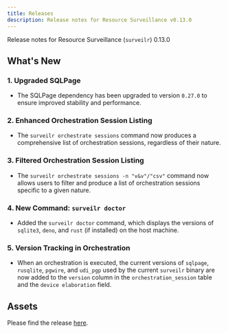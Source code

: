 ```yaml
---
title: Releases
description: Release notes for Resource Surveillance v0.13.0
---
```


Release notes for Resource Surveillance (`surveilr`) 0.13.0

## What's New
### 1. Upgraded SQLPage
- The SQLPage dependency has been upgraded to version `0.27.0` to ensure improved stability and performance.

### 2. Enhanced Orchestration Session Listing
- The `surveilr orchestrate sessions` command now produces a comprehensive list of orchestration sessions, regardless of their nature.

### 3. Filtered Orchestration Session Listing
- The `surveilr orchestrate sessions -n "v&v"/"csv"` command now allows users to filter and produce a list of orchestration sessions specific to a given nature.

### 4. New Command: `surveilr doctor`
- Added the `surveilr doctor` command, which displays the versions of `sqlite3`, `deno`, and `rust` (if installed) on the host machine.

### 5. Version Tracking in Orchestration
- When an orchestration is executed, the current versions of `sqlpage`, `rusqlite`, `pgwire`, and `udi_pgp` used by the current `surveilr` binary are now added to the `version` column in the `orchestration_session` table and the `device elaboration` field.


## Assets
Please find the release [here](https://github.com/opsfolio/releases.opsfolio.com/releases/tag/0.13.0).